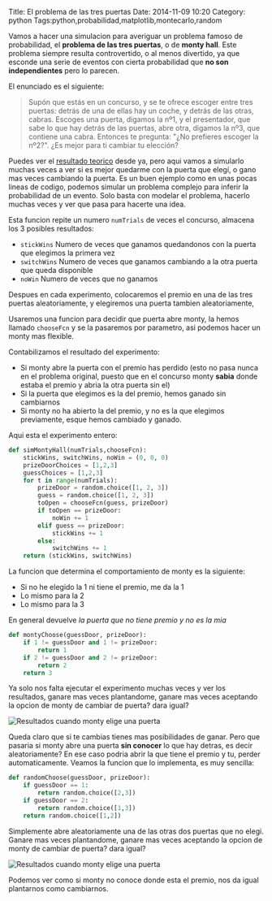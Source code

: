 Title: El problema de las tres puertas
Date: 2014-11-09 10:20
Category: python
Tags:python,probabilidad,matplotlib,montecarlo,random

Vamos a hacer una simulacion para averiguar un problema famoso de probabilidad, el **problema de las tres puertas**, o de **monty hall**. Este problema siempre resulta controvertido, o al menos divertido, ya que esconde una serie de eventos con cierta probabilidad que **no son independientes** pero lo parecen.

El enunciado es el siguiente:

> Supón que estás en un concurso, y se te ofrece escoger entre tres puertas: detrás de una de ellas hay un coche, y detrás de las otras, cabras. Escoges una puerta, digamos la nº1, y el presentador, que sabe lo que hay detrás de las puertas, abre otra, digamos la nº3, que contiene una cabra. Entonces te pregunta: "¿No prefieres escoger la nº2?". ¿Es mejor para ti cambiar tu elección?

Puedes ver el [resultado teorico][1] desde ya, pero aqui vamos a simularlo muchas veces a ver si es mejor quedarme con la puerta que elegí, o gano mas veces cambiando la puerta. Es un buen ejemplo como en unas pocas lineas de codigo, podemos simular un problema complejo para inferir la probabilidad de un evento. Solo basta con modelar el problema, hacerlo muchas veces y ver que pasa para hacerte una idea.

Esta funcion repite un numero ```numTrials``` de veces el concurso, almacena los 3 posibles resultados:

* ```stickWins``` Numero de veces que ganamos quedandonos con la puerta que elegimos la primera vez
* ```switchWins``` Numero de veces que ganamos cambiando a la otra puerta que queda disponible
* ```noWin``` Numero de veces que no ganamos

Despues en cada experimento, colocaremos el premio en una de las tres puertas aleatoriamente, y elegiremos una puerta tambien aleatoriamente,

Usaremos una funcion para decidir que puerta abre monty, la hemos llamado ```chooseFcn``` y se la pasaremos por parametro, asi podemos hacer un monty mas flexible.

Contabilizamos el resultado del experimento:

* Si monty abre la puerta con el premio has perdido (esto no pasa nunca en el problema original, puesto que en el concurso monty **sabia** donde estaba el premio y abria la otra puerta sin el)
* Si la puerta que elegimos es la del premio, hemos ganado sin cambiarnos
* Si monty no ha abierto la del premio, y no es la que elegimos previamente, esque hemos cambiado y ganado.

Aqui esta el experimento entero:

```python
def simMontyHall(numTrials,chooseFcn):
    stickWins, switchWins, noWin = (0, 0, 0)
    prizeDoorChoices = [1,2,3]
    guessChoices = [1,2,3]
    for t in range(numTrials):
        prizeDoor = random.choice([1, 2, 3])
        guess = random.choice([1, 2, 3])
        toOpen = chooseFcn(guess, prizeDoor)
        if toOpen == prizeDoor:
            noWin += 1
        elif guess == prizeDoor:
            stickWins += 1
        else:
            switchWins += 1
    return (stickWins, switchWins)
```

La funcion que determina el comportamiento de monty es la siguiente:

* Si no he elegido la 1 ni tiene el premio, me da la 1
* Lo mismo para la 2
* Lo mismo para la 3

En general devuelve *la puerta que no tiene premio y no es la mia*
```python
def montyChoose(guessDoor, prizeDoor):
    if 1 != guessDoor and 1 != prizeDoor:
        return 1
    if 2 != guessDoor and 2 != prizeDoor:
        return 2
    return 3
```

Ya solo nos falta ejecutar el experimento muchas veces y ver los resultados, ganare mas veces plantandome, ganare mas veces aceptando la opcion de monty de cambiar de puerta? dara igual? 

![Resultados cuando monty elige una puerta]({filename}/images/montyhall1.png)

Queda claro que si te cambias tienes mas posibilidades de ganar. Pero que pasaria si monty abre una puerta **sin conocer** lo que hay detras, es decir aleatoriamente? En ese caso podria abrir la que tiene el premio y tu, perder automaticamente. Veamos la funcion que lo implementa, es muy sencilla:

```python
def randomChoose(guessDoor, prizeDoor):
    if guessDoor == 1:
        return random.choice([2,3])
    if guessDoor == 2:
        return random.choice([1,3])
    return random.choice([1,2])
```

Simplemente abre aleatoriamente una de las otras dos puertas que no elegi. Ganare mas veces plantandome, ganare mas veces aceptando la opcion de monty de cambiar de puerta? dara igual? 

![Resultados cuando monty elige una puerta]({filename}/images/montyhall2.png)

Podemos ver como si monty no conoce donde esta el premio, nos da igual plantarnos como cambiarnos.

[1]: http://es.wikipedia.org/wiki/Problema_de_Monty_Hall